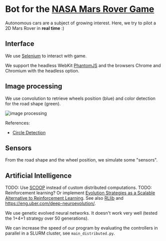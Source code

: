 Bot for the [NASA Mars Rover Game](https://mars.nasa.gov/gamee-rover/)
======================================================================

Autonomous cars are a subject of growing interest. Here, we try to pilot
a 2D Mars Rover in **real time** :)

Interface
---------

We use [Selenium](http://www.seleniumhq.org/) to interact with game.

We support the headless WebKit [PhantomJS](http://phantomjs.org/) and
the browsers Chrome and Chromium with the headless option.

Image processing
----------------

We use convolution to retrieve wheels position (blue) and color
detection for the road shape (green).

![image
processing](https://github.com/louisabraham/MarsRover/raw/master/screenshot.png)

References:

-   [Circle
    Detection](http://www.cs.utah.edu/~sshankar/cs6640/project5/circle.html)

Sensors
-------

From the road shape and the wheel position, we simulate some "sensors".

Artificial Intelligence
-----------------------

TODO: Use [SCOOP](https://scoop.readthedocs.io) instead of custom
distributed computations. TODO: Reinforcement learning? Or implement
[Evolution Strategies as a Scalable Alternative to Reinforcement
Learning](https://arxiv.org/abs/1703.03864). See also
[RLlib](https://ray.readthedocs.io/en/latest/rllib.html) and https://eng.uber.com/deep-neuroevolution/.

We use genetic evolved neural networks. It doesn't work very well
(tested the 1+4+1 strategy over 50 generations).

We can increase the speed of our program by evaluating the controllers
in parallel in a SLURM cluster, see `main_distributed.py`.
